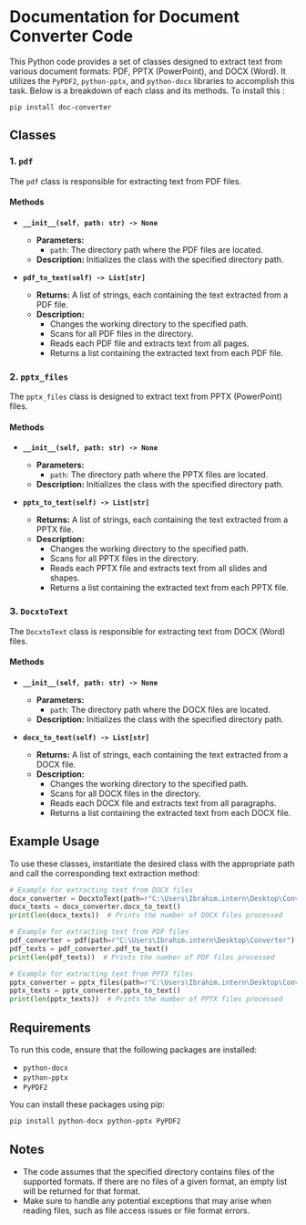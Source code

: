 # Documentation for Document Converter Code

This Python code provides a set of classes designed to extract text from various document formats: PDF, PPTX (PowerPoint), and DOCX (Word). It utilizes the `PyPDF2`, `python-pptx`, and `python-docx` libraries to accomplish this task. Below is a breakdown of each class and its methods.
To install this : 

`pip install doc-converter`
## Classes





### 1. `pdf`
The `pdf` class is responsible for extracting text from PDF files.

#### Methods
- **`__init__(self, path: str) -> None`**
  - **Parameters:**
    - `path`: The directory path where the PDF files are located.
  - **Description:** Initializes the class with the specified directory path.

- **`pdf_to_text(self) -> List[str]`**
  - **Returns:** A list of strings, each containing the text extracted from a PDF file.
  - **Description:** 
    - Changes the working directory to the specified path.
    - Scans for all PDF files in the directory.
    - Reads each PDF file and extracts text from all pages.
    - Returns a list containing the extracted text from each PDF file.

### 2. `pptx_files`
The `pptx_files` class is designed to extract text from PPTX (PowerPoint) files.

#### Methods
- **`__init__(self, path: str) -> None`**
  - **Parameters:**
    - `path`: The directory path where the PPTX files are located.
  - **Description:** Initializes the class with the specified directory path.

- **`pptx_to_text(self) -> List[str]`**
  - **Returns:** A list of strings, each containing the text extracted from a PPTX file.
  - **Description:**
    - Changes the working directory to the specified path.
    - Scans for all PPTX files in the directory.
    - Reads each PPTX file and extracts text from all slides and shapes.
    - Returns a list containing the extracted text from each PPTX file.

### 3. `DocxtoText`
The `DocxtoText` class is responsible for extracting text from DOCX (Word) files.

#### Methods
- **`__init__(self, path: str) -> None`**
  - **Parameters:**
    - `path`: The directory path where the DOCX files are located.
  - **Description:** Initializes the class with the specified directory path.

- **`docx_to_text(self) -> List[str]`**
  - **Returns:** A list of strings, each containing the text extracted from a DOCX file.
  - **Description:**
    - Changes the working directory to the specified path.
    - Scans for all DOCX files in the directory.
    - Reads each DOCX file and extracts text from all paragraphs.
    - Returns a list containing the extracted text from each DOCX file.

## Example Usage
To use these classes, instantiate the desired class with the appropriate path and call the corresponding text extraction method:

```python
# Example for extracting text from DOCX files
docx_converter = DocxtoText(path=r"C:\Users\Ibrahim.intern\Desktop\Converter")
docx_texts = docx_converter.docx_to_text()
print(len(docx_texts))  # Prints the number of DOCX files processed

# Example for extracting text from PDF files
pdf_converter = pdf(path=r"C:\Users\Ibrahim.intern\Desktop\Converter")
pdf_texts = pdf_converter.pdf_to_text()
print(len(pdf_texts))  # Prints the number of PDF files processed

# Example for extracting text from PPTX files
pptx_converter = pptx_files(path=r"C:\Users\Ibrahim.intern\Desktop\Converter")
pptx_texts = pptx_converter.pptx_to_text()
print(len(pptx_texts))  # Prints the number of PPTX files processed
```

## Requirements
To run this code, ensure that the following packages are installed:
- `python-docx`
- `python-pptx`
- `PyPDF2`

You can install these packages using pip:
```bash
pip install python-docx python-pptx PyPDF2
```

## Notes
- The code assumes that the specified directory contains files of the supported formats. If there are no files of a given format, an empty list will be returned for that format.
- Make sure to handle any potential exceptions that may arise when reading files, such as file access issues or file format errors.